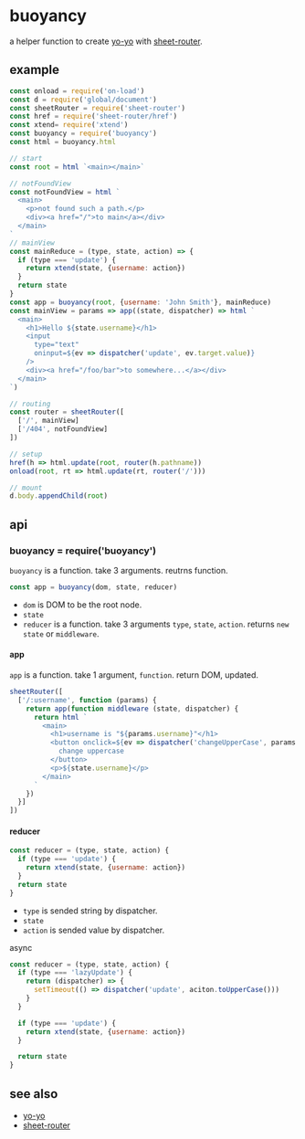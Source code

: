 # buoyancy

a helper function to create [yo-yo](https://www.npmjs.com/package/yo-yo) with [sheet-router](https://www.npmjs.com/package/sheet-routersheet).

## example

```js
const onload = require('on-load')
const d = require('global/document')
const sheetRouter = require('sheet-router')
const href = require('sheet-router/href')
const xtend= require('xtend')
const buoyancy = require('buoyancy')
const html = buoyancy.html

// start
const root = html `<main></main>`

// notFoundView
const notFoundView = html `
  <main>
    <p>not found such a path.</p>
    <div><a href="/">to main</a></div>
  </main>
`
// mainView
const mainReduce = (type, state, action) => {
  if (type === 'update') {
    return xtend(state, {username: action})
  }
  return state
}
const app = buoyancy(root, {username: 'John Smith'}, mainReduce)
const mainView = params => app((state, dispatcher) => html `
  <main>
    <h1>Hello ${state.username}</h1>
    <input
      type="text"
      oninput=${ev => dispatcher('update', ev.target.value)}
    />
    <div><a href="/foo/bar">to somewhere...</a></div>
  </main>
`)

// routing
const router = sheetRouter([
  ['/', mainView]
  ['/404', notFoundView]
])

// setup
href(h => html.update(root, router(h.pathname))
onload(root, rt => html.update(rt, router('/')))

// mount
d.body.appendChild(root)
```

## api

### buoyancy = require('buoyancy')

`buoyancy` is a function. take 3 arguments. reutrns function.

```js
const app = buoyancy(dom, state, reducer)
```

* `dom` is DOM to be the root node.
* `state`
* `reducer` is a function. take 3 arguments `type`, `state`, `action`. returns `new state` or `middleware`.

#### app

`app` is a function. take 1 argument, `function`. return DOM, updated.

```js
sheetRouter([
  ['/:username', function (params) {
    return app(function middleware (state, dispatcher) {
      return html `
        <main>
          <h1>username is "${params.username}"</h1>
          <button onclick=${ev => dispatcher('changeUpperCase', params.userename)}>
            change uppercase
          </button>
          <p>${state.username}</p>
        </main>
      `
    })
  }]
])
```

#### reducer

```js
const reducer = (type, state, action) {
  if (type === 'update') {
    return xtend(state, {username: action})
  }
  return state
}
```

* `type` is sended string by dispatcher.
* `state`
* `action` is sended value by dispatcher.

async

```js
const reducer = (type, state, action) {
  if (type === 'lazyUpdate') {
    return (dispatcher) => {
      setTimeout(() => dispatcher('update', aciton.toUpperCase()))
    }
  }

  if (type === 'update') {
    return xtend(state, {username: action})
  }

  return state
}
```

## see also

* [yo-yo](https://www.npmjs.com/package/yo-yo)
* [sheet-router](https://www.npmjs.com/package/sheet-routersheet)
